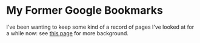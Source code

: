 # My Former Google Bookmarks

I've been wanting to keep some kind of a record of pages I've looked at for a while now: see [this page][history of finds] for more background.

[history of finds]: 6bc7437f-c734-496e-93f7-e8fdb37893f2.md
